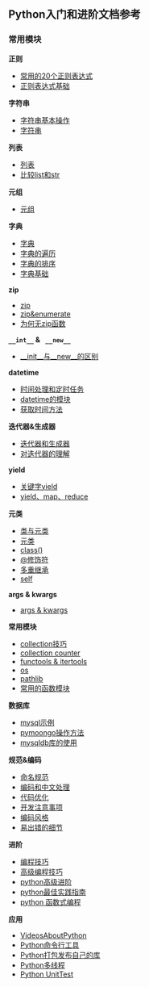 ## Python入门和进阶文档参考

### 常用模块
**正则**
- [常用的20个正则表达式](https://github.com/fountainhead-gq/ArticleCatalog/blob/master/LearningPython/000_%E5%B8%B8%E7%94%A8%E7%9A%84%E6%AD%A3%E5%88%99%E8%A1%A8%E8%BE%BE%E5%BC%8F.md)
- [正则表达式基础](https://github.com/fountainhead-gq/ArticleCatalog/blob/master/PythonSkill/%E6%AD%A3%E5%88%99%E8%A1%A8%E8%BE%BE%E5%BC%8F.md)

**字符串**
- [字符串基本操作](https://github.com/fountainhead-gq/ArticleCatalog/blob/master/LearningPython/005_%E5%AD%97%E7%AC%A6%E4%B8%B2%E5%9F%BA%E6%9C%AC%E6%93%8D%E4%BD%9C.md)
- [字符串](https://github.com/fountainhead-gq/ArticleCatalog/blob/master/LearningPython/004_%E5%AD%97%E7%AC%A6%E4%B8%B2.md)

**列表**
- [列表](https://github.com/fountainhead-gq/ArticleCatalog/blob/master/LearningPython/006_%E5%88%97%E8%A1%A8.md)
- [比较list和str](https://github.com/fountainhead-gq/ArticleCatalog/blob/master/LearningPython/007_%E6%AF%94%E8%BE%83list%E5%92%8Cstr.md)

**元组**
- [元组](https://github.com/fountainhead-gq/ArticleCatalog/blob/master/LearningPython/008_%E5%85%83%E7%BB%84.md)

**字典**
- [字典](https://github.com/fountainhead-gq/ArticleCatalog/blob/master/LearningPython/009_%E5%AD%97%E5%85%B8.md)
- [字典的遍历](https://github.com/fountainhead-gq/ArticleCatalog/blob/master/PythonSkill/dict%E5%AD%97%E5%85%B8%E9%81%8D%E5%8E%86%E6%96%B9%E6%B3%95.md)
- [字典的排序](https://github.com/fountainhead-gq/ArticleCatalog/blob/master/PythonSkill/dict%E7%9A%84sorted%E6%8E%92%E5%BA%8F.md)
- [字典基础](https://github.com/fountainhead-gq/ArticleCatalog/blob/master/PythonSkill/%E5%AD%97%E5%85%B8.md)

**zip**
- [zip](https://github.com/fountainhead-gq/ArticleCatalog/blob/master/LearningPython/100_%E5%B9%B6%E8%A1%8C%E8%BF%AD%E4%BB%A3.md)
- [zip&enumerate](https://github.com/fountainhead-gq/ArticleCatalog/blob/master/LearningPython/101_zip%E3%80%81enumerate.md)
- [为何无zip函数](https://github.com/fountainhead-gq/ArticleCatalog/blob/master/PythonSkill/%E4%B8%BA%E4%BB%80%E4%B9%88Python%E6%B2%A1%E6%9C%89unzip%E5%87%BD%E6%95%B0.md)

**`__int__` & ` __new__`**
- [__init__与__new__的区别](https://github.com/fountainhead-gq/ArticleCatalog/blob/master/LearningPython/105___new__%E5%92%8C__init__%E7%9A%84%E5%8C%BA%E5%88%AB.md)

**datetime**

- [时间处理和定时任务](https://github.com/fountainhead-gq/ArticleCatalog/blob/master/LearningPython/402_datetime%E5%A4%84%E7%90%86%E6%97%B6%E9%97%B4%E4%B8%8E%E5%AE%9A%E6%97%B6%E4%BB%BB%E5%8A%A1.md)
- [datetime的模块](https://github.com/fountainhead-gq/ArticleCatalog/blob/master/PythonSkill/datetime%E6%A8%A1%E5%9D%97.md)
- [获取时间方法](https://github.com/fountainhead-gq/ArticleCatalog/blob/master/PythonSkill/%E8%8E%B7%E5%8F%96%E6%97%B6%E9%97%B4%E7%9A%84%E6%96%B9%E6%B3%95.md)

**迭代器&生成器**
- [迭代器和生成器](https://github.com/fountainhead-gq/ArticleCatalog/blob/master/LearningPython/107_%E8%BF%AD%E4%BB%A3%E5%99%A8%E4%B8%8E%E7%94%9F%E6%88%90%E5%99%A8.md)
- [对迭代器的理解](https://github.com/fountainhead-gq/ArticleCatalog/blob/master/PythonSkill/%E5%AF%B9%E8%BF%AD%E4%BB%A3%E5%99%A8%E7%9A%84%E7%90%86%E8%A7%A3.md)

**yield**
- [关键字yield](https://github.com/fountainhead-gq/ArticleCatalog/blob/master/LearningPython/403_%E5%A6%82%E4%BD%95%E7%90%86%E8%A7%A3Python%E5%85%B3%E9%94%AE%E5%AD%97yield.md)
- [yield、map、reduce](https://github.com/fountainhead-gq/ArticleCatalog/blob/master/PythonSkill/filter%E3%80%81map%E3%80%81reduce%E3%80%81lambda%E3%80%81yield.md)


**元类**
- [类与元类](https://github.com/fountainhead-gq/ArticleCatalog/blob/master/PythonSkill/Python%E7%B1%BB%E4%B8%8E%E5%85%83%E7%B1%BB%E7%9A%84%E6%8C%96%E6%8E%98.md)
- [元类](https://github.com/fountainhead-gq/ArticleCatalog/blob/master/PythonSkill/%E5%85%83%E7%B1%BB%20metaclass.md)
- [class()](https://github.com/fountainhead-gq/ArticleCatalog/blob/master/PythonSkill/class()%E5%92%8C%E7%89%B9%E6%AE%8A%E6%96%B9%E6%B3%95.md)
- [@修饰符](https://github.com/fountainhead-gq/ArticleCatalog/blob/master/PythonSkill/%40%E4%BF%AE%E9%A5%B0%E7%AC%A6.md)
- [多重继承](https://github.com/fountainhead-gq/ArticleCatalog/blob/master/PythonSkill/%E5%A4%9A%E9%87%8D%E7%BB%A7%E6%89%BF.md)
- [self](https://github.com/fountainhead-gq/ArticleCatalog/blob/master/PythonSkill/python%E4%B8%ADself%E7%9A%84%E5%90%AB%E4%B9%89.md)

**args & kwargs**
- [args & kwargs](https://github.com/fountainhead-gq/ArticleCatalog/blob/master/PythonSkill/args%20%E5%92%8C%20kwargs.md)

**常用模块**
- [collection技巧](https://github.com/fountainhead-gq/ArticleCatalog/blob/master/PythonSkill/Collection%E5%B0%8F%E6%8A%80%E5%B7%A7.md)
- [collection counter](https://github.com/fountainhead-gq/ArticleCatalog/blob/master/PythonSkill/collections_Counter.md)
- [functools & itertools](https://github.com/fountainhead-gq/ArticleCatalog/blob/master/PythonSkill/operator%2C%20functools%2C%20itertools%E6%A8%A1%E5%9D%97.md)
- [os](https://github.com/fountainhead-gq/ArticleCatalog/blob/master/PythonSkill/os%E6%A8%A1%E5%9D%97.md)
- [pathlib](https://github.com/fountainhead-gq/ArticleCatalog/blob/master/PythonSkill/python3%E4%B8%AD%E7%9A%84pathlib.md)
- [常用的函数模块](https://github.com/fountainhead-gq/ArticleCatalog/blob/master/LearningPython/%E5%A4%9A%E5%A4%8D%E4%B9%A0%E5%B8%B8%E7%94%A8%E5%87%BD%E6%95%B0.md)

**数据库**
- [mysql示例](https://github.com/fountainhead-gq/ArticleCatalog/blob/master/PythonSkill/Mysql%E5%AE%9E%E4%BE%8B%E4%BB%A3%E7%A0%81%E6%95%99%E7%A8%8B.md)
- [pymoongo操作方法](https://github.com/fountainhead-gq/ArticleCatalog/blob/master/PythonSkill/PyMongo%E6%93%8D%E4%BD%9C%E6%96%B9%E6%B3%95.md)
- [mysqldb库的使用](https://github.com/fountainhead-gq/ArticleCatalog/blob/master/PythonSkill/python%E4%B9%8BMySQLdb%E5%BA%93%E7%9A%84%E4%BD%BF%E7%94%A8.md)

**规范&编码**
- [命名规范](https://github.com/fountainhead-gq/ArticleCatalog/blob/master/LearningPython/202_python%E5%91%BD%E5%90%8D%E8%A7%84%E8%8C%83.md)
- [编码和中文处理](https://github.com/fountainhead-gq/ArticleCatalog/blob/master/PythonSkill/Python%E7%BC%96%E7%A0%81%E5%92%8C%E4%B8%AD%E6%96%87%E5%A4%84%E7%90%86.md)
- [代码优化](https://github.com/fountainhead-gq/ArticleCatalog/blob/master/PythonSkill/%E4%BB%A3%E7%A0%81%E6%80%A7%E8%83%BD%E4%BC%98%E5%8C%96%E6%8A%80%E5%B7%A7.md)
- [开发注意事项](https://github.com/fountainhead-gq/ArticleCatalog/blob/master/PythonSkill/%E5%BC%80%E5%8F%91%E6%B3%A8%E6%84%8F%E4%BA%8B%E9%A1%B9.md)
- [编码风格](https://github.com/fountainhead-gq/ArticleCatalog/blob/master/PythonSkill/%E7%BC%96%E7%A0%81%E9%A3%8E%E6%A0%BC.md)
- [易出错的细节](https://github.com/fountainhead-gq/ArticleCatalog/blob/master/PythonSkill/Python%E6%98%93%E5%87%BA%E9%94%99%E7%9A%84%E4%B8%80%E4%BA%9B%E7%BB%86%E8%8A%82.md)   

**进阶**
- [编程技巧](https://github.com/fountainhead-gq/ArticleCatalog/blob/master/PythonSkill/%E9%AB%98%E6%95%88%E7%BC%96%E7%A8%8B%E6%8A%80%E5%B7%A7.md)
- [高级编程技巧](https://github.com/fountainhead-gq/ArticleCatalog/blob/master/PythonSkill/%E9%AB%98%E7%BA%A7%E7%BC%96%E7%A8%8B%E6%8A%80%E5%B7%A7NEW.md)
- [python高级进阶](https://github.com/fountainhead-gq/ArticleCatalog/blob/master/PythonSkill/python%E9%AB%98%E7%BA%A7%E8%BF%9B%E9%98%B6%E8%B5%84%E6%96%99.md)
- [python最佳实践指南](https://github.com/fountainhead-gq/ArticleCatalog/blob/master/PythonSkill/python%E6%9C%80%E4%BD%B3%E5%AE%9E%E8%B7%B5%E6%8C%87%E5%8D%97.md)
- [python 函数式编程](https://github.com/fountainhead-gq/ArticleCatalog/blob/master/PythonSkill/python_functional_programming.md)

**应用**
- [VideosAboutPython](https://github.com/fountainhead-gq/ArticleCatalog/blob/master/PythonSkill/VideosAboutPython.md)
- [Python命令行工具](https://github.com/fountainhead-gq/ArticleCatalog/blob/master/PythonSkill/Python%E5%91%BD%E4%BB%A4%E8%A1%8C%E5%B7%A5%E5%85%B7.md)
- [Python打包发布自己的库](https://github.com/fountainhead-gq/ArticleCatalog/blob/master/PythonSkill/Python%E6%89%93%E5%8C%85%E5%8F%91%E5%B8%83%E8%87%AA%E5%B7%B1%E7%9A%84%E5%BA%93.md)
- [Python多线程](https://github.com/fountainhead-gq/ArticleCatalog/blob/master/PythonSkill/Python%E5%A4%9A%E7%BA%BF%E7%A8%8B.md)
- [Python UnitTest](https://github.com/fountainhead-gq/ArticleCatalog/blob/master/PythonSkill/Python%20UnitTest.md)
